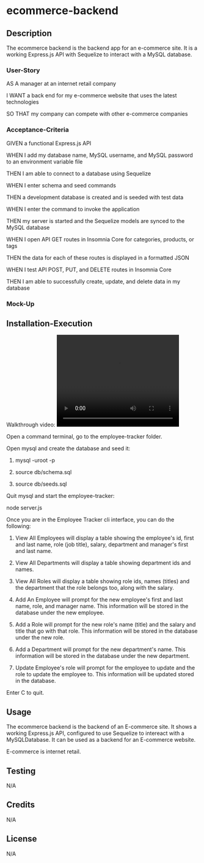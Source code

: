 # ecommerce-backend

## Description
The ecommerce backend is the backend app for an e-commerce site. It is a working Express.js API with Sequelize to interact with a MySQL database.

### User-Story
AS A manager at an internet retail company

I WANT a back end for my e-commerce website that uses the latest technologies

SO THAT my company can compete with other e-commerce companies

### Acceptance-Criteria
GIVEN a functional Express.js API

WHEN I add my database name, MySQL username, and MySQL password to an environment variable file

THEN I am able to connect to a database using Sequelize

WHEN I enter schema and seed commands

THEN a development database is created and is seeded with test data

WHEN I enter the command to invoke the application

THEN my server is started and the Sequelize models are synced to the MySQL database

WHEN I open API GET routes in Insomnia Core for categories, products, or tags

THEN the data for each of these routes is displayed in a formatted JSON

WHEN I test API POST, PUT, and DELETE routes in Insomnia Core

THEN I am able to successfully create, update, and delete data in my database

### Mock-Up

## Installation-Execution
Walkthrough video:
<video width='320' height='240' controls>
<source src="./Assets/challenge12.mp4" type='video/mp4'>
</video>

Open a command terminal, go to the employee-tracker folder.

Open mysql and create the database and seed it:

1. mysql -uroot -p

2. source db/schema.sql

3. source db/seeds.sql

Quit mysql and start the employee-tracker:

node server.js

Once you are in the Employee Tracker cli interface, you can do the following:

1. View All Employees will display a table showing the employee's id, first and last name, role (job title), salary, department and manager's first and last name.

2. View All Departments will display a table showing department ids and names.

3. View All Roles will display a table showing role ids, names (titles) and the department that the role belongs too, along with the salary.

4. Add An Employee will prompt for the new employee's first and last name, role, and manager name. This information will be stored in the database under the new employee.

5. Add a Role will prompt for the new role's name (title) and the salary and title that go with that role. This information will be stored in the database under the new role.

6. Add a Department will prompt for the new department's name. This information will be stored in the database under the new department.

7. Update Employee's role will prompt for the employee to update and the role to update the employee to. This information will be updated stored in the database.

Enter <ctrl>C to quit.

## Usage

The ecommerce backend is the backend of an E-commerce site. It shows a working Express.js API, configured to use Sequelize to intereact with a MySQLDatabase. It can be used as a backend for an E-commerce website.

E-commerce is internet retail. 

## Testing
N/A

## Credits
N/A

## License
N/A